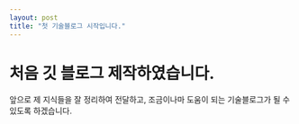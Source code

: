 ```yaml
---
layout: post
title: "첫 기술블로그 시작입니다." 
---
```


# 처음 깃 블로그 제작하였습니다.
앞으로 제 지식들을 잘 정리하여 전달하고, 조금이나마 도움이 되는 기술블로그가 될 수 있도록 하겠습니다. 
